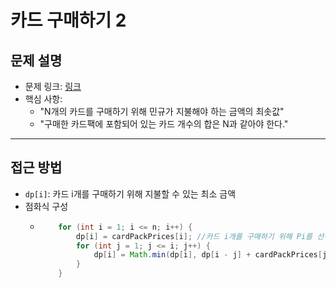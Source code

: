 # 카드 구매하기 2

## 문제 설명
- 문제 링크: [링크](https://www.acmicpc.net/problem/16194)
- 핵심 사항:
  - "N개의 카드를 구매하기 위해 민규가 지불해야 하는 금액의 최솟값"
  - "구매한 카드팩에 포함되어 있는 카드 개수의 합은 N과 같아야 한다."
---

## 접근 방법
- `dp[i]`: 카드 i개를 구매하기 위해 지불할 수 있는 최소 금액
- 점화식 구성
  - ```java
        for (int i = 1; i <= n; i++) {
            dp[i] = cardPackPrices[i]; //카드 i개를 구매하기 위해 Pi를 선택하는 것을 기본값으로 지정
            for (int j = 1; j <= i; j++) {
                dp[i] = Math.min(dp[i], dp[i - j] + cardPackPrices[j]);
            }
        }
```
